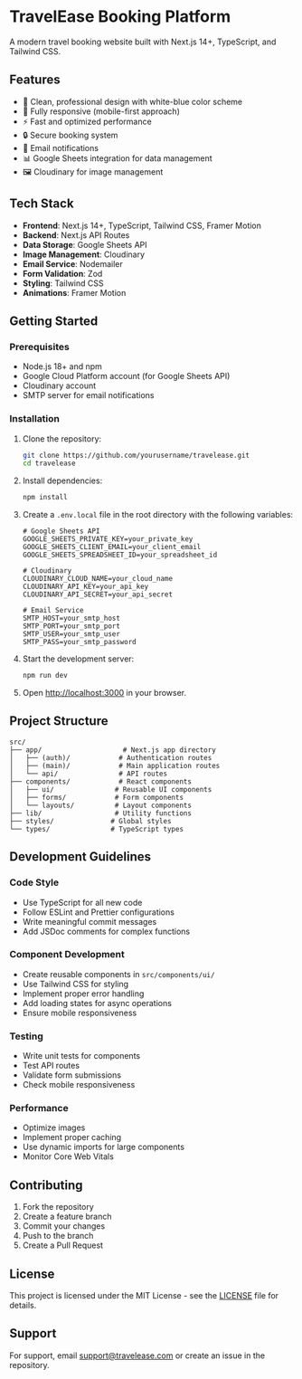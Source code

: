 # TravelEase Booking Platform

A modern travel booking website built with Next.js 14+, TypeScript, and Tailwind CSS.

## Features

- 🎨 Clean, professional design with white-blue color scheme
- 📱 Fully responsive (mobile-first approach)
- ⚡ Fast and optimized performance
- 🔒 Secure booking system
- 📧 Email notifications
- 📊 Google Sheets integration for data management
- 🖼️ Cloudinary for image management

## Tech Stack

- **Frontend**: Next.js 14+, TypeScript, Tailwind CSS, Framer Motion
- **Backend**: Next.js API Routes
- **Data Storage**: Google Sheets API
- **Image Management**: Cloudinary
- **Email Service**: Nodemailer
- **Form Validation**: Zod
- **Styling**: Tailwind CSS
- **Animations**: Framer Motion

## Getting Started

### Prerequisites

- Node.js 18+ and npm
- Google Cloud Platform account (for Google Sheets API)
- Cloudinary account
- SMTP server for email notifications

### Installation

1. Clone the repository:
   ```bash
   git clone https://github.com/yourusername/travelease.git
   cd travelease
   ```

2. Install dependencies:
   ```bash
   npm install
   ```

3. Create a `.env.local` file in the root directory with the following variables:
   ```env
   # Google Sheets API
   GOOGLE_SHEETS_PRIVATE_KEY=your_private_key
   GOOGLE_SHEETS_CLIENT_EMAIL=your_client_email
   GOOGLE_SHEETS_SPREADSHEET_ID=your_spreadsheet_id

   # Cloudinary
   CLOUDINARY_CLOUD_NAME=your_cloud_name
   CLOUDINARY_API_KEY=your_api_key
   CLOUDINARY_API_SECRET=your_api_secret

   # Email Service
   SMTP_HOST=your_smtp_host
   SMTP_PORT=your_smtp_port
   SMTP_USER=your_smtp_user
   SMTP_PASS=your_smtp_password
   ```

4. Start the development server:
   ```bash
   npm run dev
   ```

5. Open [http://localhost:3000](http://localhost:3000) in your browser.

## Project Structure

```
src/
├── app/                    # Next.js app directory
│   ├── (auth)/            # Authentication routes
│   ├── (main)/            # Main application routes
│   └── api/               # API routes
├── components/            # React components
│   ├── ui/               # Reusable UI components
│   ├── forms/            # Form components
│   └── layouts/          # Layout components
├── lib/                  # Utility functions
├── styles/              # Global styles
└── types/               # TypeScript types
```

## Development Guidelines

### Code Style

- Use TypeScript for all new code
- Follow ESLint and Prettier configurations
- Write meaningful commit messages
- Add JSDoc comments for complex functions

### Component Development

- Create reusable components in `src/components/ui/`
- Use Tailwind CSS for styling
- Implement proper error handling
- Add loading states for async operations
- Ensure mobile responsiveness

### Testing

- Write unit tests for components
- Test API routes
- Validate form submissions
- Check mobile responsiveness

### Performance

- Optimize images
- Implement proper caching
- Use dynamic imports for large components
- Monitor Core Web Vitals

## Contributing

1. Fork the repository
2. Create a feature branch
3. Commit your changes
4. Push to the branch
5. Create a Pull Request

## License

This project is licensed under the MIT License - see the [LICENSE](LICENSE) file for details.

## Support

For support, email support@travelease.com or create an issue in the repository.
